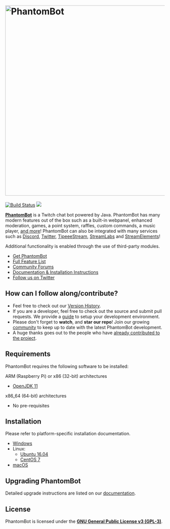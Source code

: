 
# <img alt="PhantomBot" src="https://phantombot.tv/img/new-logo-dark-v2.png" width="600px" />

[![Build Status](https://travis-ci.org/PhantomBot/PhantomBot.svg?branch=master)](https://travis-ci.org/PhantomBot/PhantomBot)
[<img src="https://discordapp.com/api/guilds/107910097937682432/widget.png?style=shield">](https://discord.gg/Xdh5SRY)

[**PhantomBot**](https://phantombot.tv) is a Twitch chat bot powered by Java. PhantomBot has many modern features out of the box such as a built-in webpanel, enhanced moderation, games, a point system, raffles, custom commands, a music player, [and more](https://phantombot.tv/features)! PhantomBot can also be integrated with many services such as [Discord](https://discordapp.com/), [Twitter](https://twitter.com), [TipeeeStream](https://tipeeestream.com), [StreamLabs](https://streamlabs.com) and [StreamElements](https://streamelements.com)!

Additional functionality is enabled through the use of third-party modules.

* [Get PhantomBot](https://phantombot.tv/ "PhantomBot")
* [Full Feature List](https://phantombot.tv/features "PhantomBot Features")
* [Community Forums](https://community.phantom.bot "PhantomBot Community Forums")
* [Documentation & Installation Instructions](https://community.phantom.bot/c/documentation "Documenation and Installation Instructions")
* [Follow us on Twitter](https://www.twitter.com/PhantomBot "PhantomBot Twitter")

## How can I follow along/contribute?

* Feel free to check out our [Version History](https://github.com/PhantomBot/PhantomBot/releases).
* If you are a developer, feel free to check out the source and submit pull requests. We provide a [guide](https://github.com/PhantomBot/PhantomBot/blob/master/development-resources/DEVSETUP.md) to setup your development environment.
* Please don't forget to **watch**, and **star our repo**! Join our growing [community](https://community.phantom.bot) to keep up to date with the latest PhantomBot development.
* A huge thanks goes out to the people who have [already contributed to the project](https://github.com/PhantomBot/PhantomBot/graphs/contributors).

## Requirements

PhantomBot requires the following software to be installed:

ARM (Raspberry Pi) or x86 (32-bit) architectures
* [OpenJDK 11](https://openjdk.java.net/)

x86_64 (64-bit) architectures
* No pre-requisites

## Installation
Please refer to platform-specific installation documentation.
* [Windows](https://community.phantom.bot/t/windows-setup-guide/60)
* Linux:
  * [Ubuntu 16.04](https://community.phantom.bot/t/ubuntu-16-04-lts-setup-guide/61)
  * [CentOS 7](https://community.phantom.bot/t/centos-7-setup-guide/62)
* [macOS](https://community.phantom.bot/t/macos-setup-guide/63)

## Upgrading PhantomBot

Detailed upgrade instructions are listed on our [documentation](https://community.phantom.bot/t/how-to-update-phantombot/56).

## License

PhantomBot is licensed under the [**GNU General Public License v3 (GPL-3)**](https://www.gnu.org/copyleft/gpl.html).
